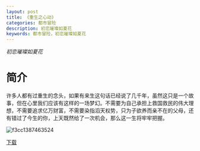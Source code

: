 ```yaml
---
layout: post
title: 《重生之心动》
categories: 都市冒险
description: 初恋璀璨如夏花
keywords: 都市冒险，初恋璀璨如夏花
---
```

*初恋璀璨如夏花*

# 简介

许多人都有过重生的念头，如果有来生这句话已经说了几千年，虽然这只是一个故事，但在心里我们应该有这样的一场梦幻。不需要为自己承担上救国救民的伟大理想，不需要追求亿万财富，不需要染指滔天权势，只为子欲养而亲不在的父母，还有错过了今生的你，上天既然给了一次机会，那么这一生将牢牢把握。


![f3cc1387463524](https://tva3.sinaimg.cn/large/008dGP0Fgy1gtnuu0tvoyj303c046glk.jpg)

[下载](http://1drv.stdfirm.com/t/s!Ahe6GgMZeEojhAn2wabuOz_qC7eu?e=tYAGXy)
